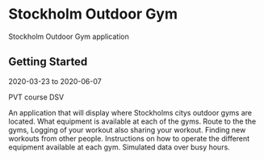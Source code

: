 # Stockholm Outdoor Gym

Stockholm Outdoor Gym application

## Getting Started

2020-03-23 to 2020-06-07

PVT course DSV

An application that will display where Stockholms citys outdoor gyms are located. What equipment is available at each of the gyms.
Route to the the gyms, Logging of your workout also sharing your workout.
Finding new workouts from other people. Instructions on how to operate the different equipment available at each gym.
Simulated data over busy hours.
